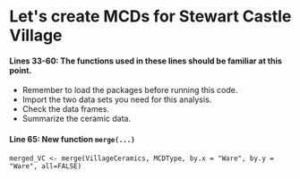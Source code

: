 # Let's create MCDs for Stewart Castle Village

#### Lines 33-60: The functions used in these lines should be familiar at this point. 

* Remember to load the packages before running this code.
* Import the two data sets you need for this analysis.
*  Check the data frames.
*  Summarize the ceramic data. 

#### Line 65: New function ```merge(...)```
```merged_VC <- merge(VillageCeramics, MCDType, by.x = "Ware", by.y = "Ware", all=FALSE)```





